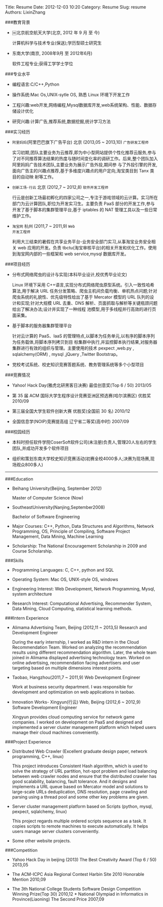 Title: Resume
Date: 2012-12-03 10:20
Category: Resume
Slug: resume
Authors: LixinZhang

###教育背景

*  ￼北京航空航天大学(北京, 2012 年 9 月 至 今)

	计算机科学与技术专业(保送);学历型硕士研究生

	
* 东南大学(南京, 2008年9月 至 2012年6月)

	软件工程专业;获得工学学士学位

###专业水平
* 编程语言:C/C++,Python

* 操作系统:Mac Os,UNIX-sytle OS, 熟悉 Linux 环境下开发工作

* 工程兴趣:web开发,网络编程,Mysql数据库开发,web系统架构、性能、数据存储设计优化


* 研究兴趣:计算广告,推荐系统,数据挖掘,统计学习方法

###实习经历
* <code>阿里妈妈</code>(阿里巴巴旗下广告平台) 北京 (2013,05 ~ 2013,10) <code>广告研发工程师 </code>

	实习初期,团队主要业务为云推荐,即为中小型网站提供个性化推荐云服务,参与了对不同推荐算法结果的热度与随时间变化率的调研工作。后来,整个团队加入阿里妈妈广告技术团队,主要业务为展示广告外投,期间参 与了外投引擎的开发,面向广告主的兴趣点推荐,基于多维度兴趣点的用户定向,淘宝类目到 Tanx 类目的自动映 射等工作。

	
* <code>创新工场-行云</code> 北京 (2012,7 ~ 2012,8) <code>软件开发工程师</code> 

	行云是创新工场最初孵化的四家公司之一,专注于游戏领域的云计算。实习所在部门为云计算团队,职位为开发实习生。主要负责 PaaS 部分的开发工作,参与开发了基于脚本的集群管理平台,基于 iptables 的 NAT 管理工具以及一些日常维护工作。

	
* <code>淘宝网</code> 杭州 (2011,7 ~ 2011,9) <code>Web 开发工程师</code> 

	利用大三结束的暑假在共享业务平台-业务安全部门实习,从事淘宝业务安全相关 web 应用的开发。负责 tbctu(淘宝审核平台)的相关开发和优化工作。使用到淘宝网内部的一些框架和 web service,mysql 数据库开发。

###项目经历
* 分布式网络爬虫的设计与实现(本科毕业设计,校优秀毕业论文)


	Linux 环境下采用 C++语言,实现分布式网络爬虫原型系统。引入一致性哈希算法,用于解决 URL 任务分发策略、爬虫主机间负载均衡、单机热点问题;针对爬虫系统的礼貌性、优先级特性给出了基于 Mercator 模型的 URL 队列的设 计和实现;针对大规模 URL 去重、DNS 解析、页面抓取与解析等关键瓶颈问题给出了解决办法;设计并实现了一种线程 池模型,用于多线程并行高效的进行页面采集。

	
* 基于脚本的服务器集群管理平台


	针对云计算的 PaaS、IaaS 的管理特点,以脚本为任务单元,以有序的脚本序列为任务载体,将脚本序列拷贝到目 标集群中执行,并监控脚本执行结果,对服务器集群进行有效的组织与管理。主要使用的技术 pexpect ,web.py , sqlalchemy(ORM) , mysql ,jQuery ,Twitter Bootstrap。

	
* 党校考试系统、校史知识竞赛答题系统、教务管理系统等多个小型项目

###竞赛情况
* Yahoo! Hack Day(雅虎北研黑客日决赛) 最佳创意奖(Top 6 / 50) 2013/05

* 第 35 届 ACM 国际大学生程序设计竞赛亚洲区预选赛(哈尔滨赛区) 优胜奖 2010/09 

* 第三届全国大学生软件创新大赛 优胜奖(全国前 30 名) 2010/12

* 全国信息学(NOIP)竞赛提高组 辽宁省二等奖(高中时) 2007/09

###校园经历
* 本科时担任软件学院CoserSoft软件公司(未注册)负责人,管理20人左右的学生团队,并成功开发多个软件项目 

* 组织和策划东南大学校史知识竞赛活动(初赛全校4000多人;决赛为现场赛,现场观众800多人)

------	


###Education
* Beihang University(Beijing, September 2012)

	Master of Computer Science (Now)

	
* SoutheastUniversity(Nanjing,September2008)

	Bachelor of Software Engineering

	
* Major Courses: C++, Python, Data Structures and Algorithms, Network Programming, OS, Principle of Compiling, Software Project Management, Data Mining, Machine Learning

* Scholarship: The National Encouragement Scholarship in 2009 and Course Scholarship.

###Skills
* Programming Languages: C, C++, python and SQL

* Operating System: Mac OS, UNIX-style OS, windows

* Engineering Interest: Web Development, Network Programming, Mysql, system architecture

* Research Interest: Computational Advertising, Recommender System, Data Mining, Cloud Computing, statistical learning methods.

###Intern Experience
* Alimama Advertising Team, Beijing (2012,11 ~ 2013,5) Research and Development Engineer

	During the early internship, I worked as R&D intern in the Cloud Recommendation Team. Worked on analyzing the recommendation results using different recommendation algorithm. Later, the whole team joined in Alimama displayed advertising technology team. Worked on online advertising, recommendation facing advertisers and user targeting based on multiple dimensions interest points.

	
* Taobao, Hangzhou(2011,7 ~ 2011,9) Web Development Engineer

	Work at business security department. I was responsible for development and optimization on web
applications in taobao.


* Innovation Works- Xingyun(行云) Web, Beijing (2012,6 ~ 2012,9) 
Software Development Engineer


	Xingyun provides cloud computing service for network game companies. I worked on development on PaaS and designed and implemented a server cluster management platform which helped users manage their cloud machines conveniently.

###Project Experience
* Distributed Web Crawler (Excellent graduate design paper, network programming, C++, linux)

	This project introduces Consistent Hash algorithm, which is used to solve the strategy of URL partition, hot-spot problem and load balancing between web crawler nodes and ensure that the distributed crawler has good scalability, balancing, fault tolerance. And it designs and implements a URL queue based on Mercator model and solutions to large-scale URLs deduplication, DNS resolution, page crawling and parsing using a thread pool and some other key problems are given.

	
* Server cluster management platform based on Scripts (python, mysql, pexpect, sqlalchemy, linux)

	This project regards multiple ordered scripts sequence as a task. It copies scripts to remote machines to execute automatically. It helps users manage server clusters conveniently.

* Some other website projects.

###Competition

* Yahoo Hack Day in beijing (2013) The Best Creativity Award (Top 6 / 50) 2013,05

* The ACM-ICPC Asia Regional Contest Harbin Site 2010 Honorable Mention 2010,09

* The 3th National College Students Software Design Competition Winning Prize(Top 30) 2010,12 * National Olympiad in Informatics in Province(Liaoning) The Second Price 2007,09
